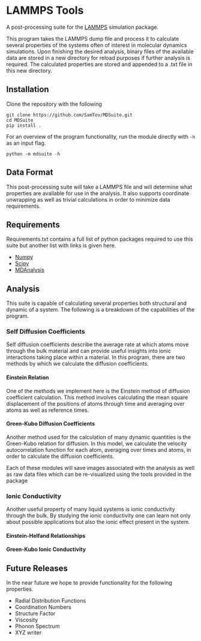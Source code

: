 # LAMMPS Tools
A post-processing suite for the [LAMMPS](https://lammps.sandia.gov/) simulation package.

This program takes the LAMMPS dump file and process it to calculate several properties of the systems often of interest 
in molecular dynamics simulations. Upon finishing the desired analysis, binary files of the available data are stored in a new directory for reload purposes if further analysis is required. The calculated properties are stored and appended to a .txt file in this new directory.

## Installation
Clone the repository with the following
```
git clone https://github.com/SamTov/MDSuite.git
cd MDSuite
pip install .
```
For an overview of the program functionality, run the module directly with `-h` as an input flag.
```
python -m mdsuite -h
```
## Data Format
This post-processing suite will take a LAMMPS file and will determine what properties are available for use in the 
analysis. It also supports coordinate unwrapping as well as trivial calculations in order to minimize data requirements.

## Requirements
Requirements.txt contains a full list of python packages required to use this suite but another list with links is given 
here.
* [Numpy](https://numpy.org/)
* [Scipy](https://www.scipy.org/)
* [MDAnalysis](https://www.mdanalysis.org/)

## Analysis 
This suite is capable of calculating several properties both structural and dynamic of a system. The following is a 
breakdown of the capabilities of the program.

### Self Diffusion Coefficients
Self diffusion coefficients describe the average rate at which atoms move through the bulk material and can provide 
useful insights into ionic interactions taking place within a material. In this program, there are two methods by which 
we calculate the diffusion coefficients.
#### Einstein Relation
One of the methods we implement here is the Einstein method of diffusion coefficient calculation. This method involves 
calculating the mean square displacement of the positions of atoms through time and averaging over atoms as well as 
reference times. 
#### Green-Kubo Diffusion Coefficients
Another method used for the calculation of many dynamic quantities is the Green-Kubo relation for diffusion. In this 
model, we calculate the velocity autocorrelation function for each atom, averaging over times and atoms, in order to 
calculate the diffusion coefficients.

Each of these modules will save images associated with the analysis as well as raw data files which can be 
re-visualized using the tools provided in the package
### Ionic Conductivity
Another useful property of many liquid systems is ionic conductivity through the bulk. By studying the ionic 
conductivity one can learn not only about possible applications but also the ionic effect present in the system.
#### Einstein-Helfand Relationships
#### Green-Kubo Ionic Conductivity

## Future Releases
In the near future we hope to provide functionality for the following properties. 

* Radial Distribution Functions
* Coordination Numbers
* Structure Factor
* Viscosity
* Phonon Spectrum
* XYZ writer

